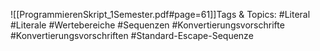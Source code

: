 
![[ProgrammierenSkript_1Semester.pdf#page=61]]Tags & Topics:
   #Literal
   #Literale
   #Wertebereiche
   #Sequenzen
   #Konvertierungsvorschrifte
   #Konvertierungsvorschriften
   #Standard-Escape-Sequenze